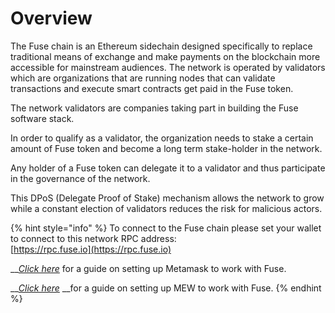 # Overview

The Fuse chain is an Ethereum sidechain designed specifically to replace traditional means of exchange and make payments on the blockchain more accessible for mainstream audiences. The network is operated by validators which are organizations that are running nodes that can validate transactions and execute smart contracts get paid in the Fuse token.

The network validators are companies taking part in building the Fuse software stack.

In order to qualify as a validator, the organization needs to stake a certain amount of Fuse token and become a long term stake-holder in the network.

Any holder of a Fuse token can delegate it to a validator and thus participate in the governance of the network.

This DPoS \(Delegate Proof of Stake\) mechanism allows the network to grow while a constant election of validators reduces the risk for malicious actors.

{% hint style="info" %}
To connect to the Fuse chain please set your wallet to connect to this network RPC address:  
[https://rpc.fuse.io](https://rpc.fuse.io)

\_\_[_Click here_](../how-to-add-fuse-to-your-metamask.md) for a guide on setting up Metamask to work with Fuse.

\_\_[_Click here_](../how-to-add-fuse-network-to-mew.md) __for a guide on setting up MEW to work with Fuse.
{% endhint %}

